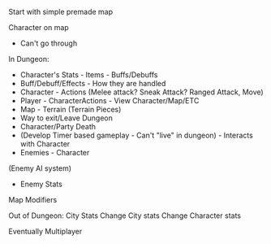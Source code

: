 Start with simple premade map


Character on map
- Can't go through 


In Dungeon:
- Character's Stats - Items - Buffs/Debuffs
- Buff/Debuff/Effects - How they are handled
- Character - Actions (Melee attack? Sneak Attack? Ranged Attack, Move)
- Player - CharacterActions - View Character/Map/ETC
- Map - Terrain (Terrain Pieces)
- Way to exit/Leave Dungeon
- Character/Party Death
- (Develop Timer based gameplay - Can't "live" in dungeon) - Interacts with Character
- Enemies - Character

(Enemy AI system)
- Enemy Stats 

Map Modifiers


Out of Dungeon:
City Stats
Change City stats
Change Character stats


Eventually Multiplayer